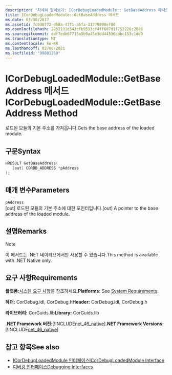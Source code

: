 ```yaml
---
description: '자세히 알아보기: ICorDebugLoadedModule:: GetBaseAddress 메서드'
title: ICorDebugLoadedModule::GetBaseAddress 메서드
ms.date: 03/30/2017
ms.assetid: 7c036772-d58a-47f1-a5fa-31779898ef0d
ms.openlocfilehash: 2852131d543cfb9593cf4ff607d1f752226c2880
ms.sourcegitcommit: ddf7edb67715a5b9a45e3dd44536dabc153c1de0
ms.translationtype: MT
ms.contentlocale: ko-KR
ms.lasthandoff: 02/06/2021
ms.locfileid: "99801269"
---
```

# <a name="icordebugloadedmodulegetbaseaddress-method"></a><span data-ttu-id="07cc1-103">ICorDebugLoadedModule::GetBaseAddress 메서드</span><span class="sxs-lookup"><span data-stu-id="07cc1-103">ICorDebugLoadedModule::GetBaseAddress Method</span></span>

<span data-ttu-id="07cc1-104">로드된 모듈의 기본 주소를 가져옵니다.</span><span class="sxs-lookup"><span data-stu-id="07cc1-104">Gets the base address of the loaded module.</span></span>  
  
## <a name="syntax"></a><span data-ttu-id="07cc1-105">구문</span><span class="sxs-lookup"><span data-stu-id="07cc1-105">Syntax</span></span>  
  
```cpp  
HRESULT GetBaseAddress(  
   [out] CORDB_ADDRESS *pAddress  
);  
```  
  
## <a name="parameters"></a><span data-ttu-id="07cc1-106">매개 변수</span><span class="sxs-lookup"><span data-stu-id="07cc1-106">Parameters</span></span>  

 `pAddress`  
 <span data-ttu-id="07cc1-107">[out] 로드된 모듈의 기본 주소에 대한 포인터입니다.</span><span class="sxs-lookup"><span data-stu-id="07cc1-107">[out] A pointer to the base address of the loaded module.</span></span>  
  
## <a name="remarks"></a><span data-ttu-id="07cc1-108">설명</span><span class="sxs-lookup"><span data-stu-id="07cc1-108">Remarks</span></span>  
  
> [!NOTE]
> <span data-ttu-id="07cc1-109">이 메서드는 .NET 네이티브에서만 사용할 수 있습니다.</span><span class="sxs-lookup"><span data-stu-id="07cc1-109">This method is available with .NET Native only.</span></span>  
  
## <a name="requirements"></a><span data-ttu-id="07cc1-110">요구 사항</span><span class="sxs-lookup"><span data-stu-id="07cc1-110">Requirements</span></span>  

 <span data-ttu-id="07cc1-111">**플랫폼:**[시스템 요구 사항](../../get-started/system-requirements.md)을 참조하세요.</span><span class="sxs-lookup"><span data-stu-id="07cc1-111">**Platforms:** See [System Requirements](../../get-started/system-requirements.md).</span></span>  
  
 <span data-ttu-id="07cc1-112">**헤더:** CorDebug.idl, CorDebug.h</span><span class="sxs-lookup"><span data-stu-id="07cc1-112">**Header:** CorDebug.idl, CorDebug.h</span></span>  
  
 <span data-ttu-id="07cc1-113">**라이브러리:** CorGuids.lib</span><span class="sxs-lookup"><span data-stu-id="07cc1-113">**Library:** CorGuids.lib</span></span>  
  
 <span data-ttu-id="07cc1-114">**.NET Framework 버전:**[!INCLUDE[net_46_native](../../../../includes/net-46-native-md.md)]</span><span class="sxs-lookup"><span data-stu-id="07cc1-114">**.NET Framework Versions:** [!INCLUDE[net_46_native](../../../../includes/net-46-native-md.md)]</span></span>  
  
## <a name="see-also"></a><span data-ttu-id="07cc1-115">참고 항목</span><span class="sxs-lookup"><span data-stu-id="07cc1-115">See also</span></span>

- [<span data-ttu-id="07cc1-116">ICorDebugLoadedModule 인터페이스</span><span class="sxs-lookup"><span data-stu-id="07cc1-116">ICorDebugLoadedModule Interface</span></span>](icordebugloadedmodule-interface.md)
- [<span data-ttu-id="07cc1-117">디버깅 인터페이스</span><span class="sxs-lookup"><span data-stu-id="07cc1-117">Debugging Interfaces</span></span>](debugging-interfaces.md)
